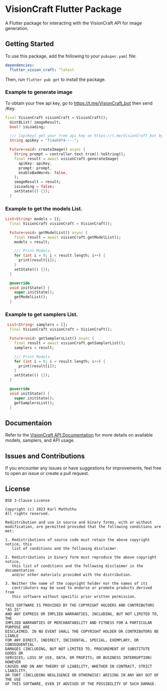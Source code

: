 # VisionCraft Flutter Package

A Flutter package for interacting with the VisionCraft API for image generation.

## Getting Started

To use this package, add the following to your `pubspec.yaml` file:

```yaml
dependencies:
  flutter_vision_craft: ^latest
  ```
Then, run ```flutter pub get``` to install the package.

### Example to generate image

To obtain your free api key, go to https://t.me/VisionCraft_bot then send /Key.

```dart
final VisionCraft visionCraft = VisionCraft();
  Uint8List? imageResult;
  bool? isLoading;

  /// [apiKey] get your free api key on https://t.me/VisionCraft_bot by sending /Key.
  String apiKey = "f14eb9f4----";

  Future<void> createImage() async {
    String prompt = controller.text.trim().toString();
    final result = await visionCraft.generateImage(
      apiKey: apiKey,
      prompt: prompt,
      enableBadWords: false,
    );
    imageResult = result;
    isLoading = false;
    setState(() {});
  }
```

### Example to get the models List.

```dart
List<String> models = [];
  final VisionCraft visionCraft = VisionCraft();

  Future<void> getModelList() async {
    final result = await visionCraft.getModelList();
    models = result;

    /// Print Models.
    for (int i = 0; i < result.length; i++) {
      print(result[i]);
    }
    setState(() {});
  }

  @override
  void initState() {
    super.initState();
    getModelList();
  }
```

### Example to get samplers List.

```dart
 List<String> samplers = [];
  final VisionCraft visionCraft = VisionCraft();

  Future<void> getSamplersList() async {
    final result = await visionCraft.getSamplerList();
    samplers = result;

    /// Print Models.
    for (int i = 0; i < result.length; i++) {
      print(result[i]);
    }
    setState(() {});
  }

  @override
  void initState() {
    super.initState();
    getSamplersList();
  }
```

## Documentaion

Refer to the [VisionCraft API Documentation]('https://visioncraftapi.vladalek05.repl.co/docs') for more details on available models, samplers, and API usage.

## Issues and Contributions

If you encounter any issues or have suggestions for improvements, feel free to open an issue or create a pull request.

## License

```license
BSD 3-Clause License

Copyright (c) 2023 Karl Mathuthu
All rights reserved.

Redistribution and use in source and binary forms, with or without
modification, are permitted provided that the following conditions are met:

1. Redistributions of source code must retain the above copyright notice, this
   list of conditions and the following disclaimer.

2. Redistributions in binary form must reproduce the above copyright notice,
   this list of conditions and the following disclaimer in the documentation
   and/or other materials provided with the distribution.

3. Neither the name of the copyright holder nor the names of its
   contributors may be used to endorse or promote products derived from
   this software without specific prior written permission.

THIS SOFTWARE IS PROVIDED BY THE COPYRIGHT HOLDERS AND CONTRIBUTORS "AS IS"
AND ANY EXPRESS OR IMPLIED WARRANTIES, INCLUDING, BUT NOT LIMITED TO, THE
IMPLIED WARRANTIES OF MERCHANTABILITY AND FITNESS FOR A PARTICULAR PURPOSE ARE
DISCLAIMED. IN NO EVENT SHALL THE COPYRIGHT HOLDER OR CONTRIBUTORS BE LIABLE
FOR ANY DIRECT, INDIRECT, INCIDENTAL, SPECIAL, EXEMPLARY, OR CONSEQUENTIAL
DAMAGES (INCLUDING, BUT NOT LIMITED TO, PROCUREMENT OF SUBSTITUTE GOODS OR
SERVICES; LOSS OF USE, DATA, OR PROFITS; OR BUSINESS INTERRUPTION) HOWEVER
CAUSED AND ON ANY THEORY OF LIABILITY, WHETHER IN CONTRACT, STRICT LIABILITY,
OR TORT (INCLUDING NEGLIGENCE OR OTHERWISE) ARISING IN ANY WAY OUT OF THE USE
OF THIS SOFTWARE, EVEN IF ADVISED OF THE POSSIBILITY OF SUCH DAMAGE.
```